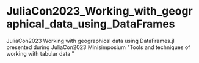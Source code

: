 # JuliaCon2023_Working_with_geographical_data_using_DataFrames
JuliaCon2023 Working with geographical data using DataFrames.jl presented during JuliaCon2023 Minisimposium "Tools and techniques of working with tabular data "
